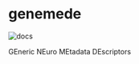 # genemede
![docs](https://github.com/genemede/genemede/actions/workflows/deploy_mkdocs.yml/badge.svg)

GEneric NEuro MEtadata DEscriptors

